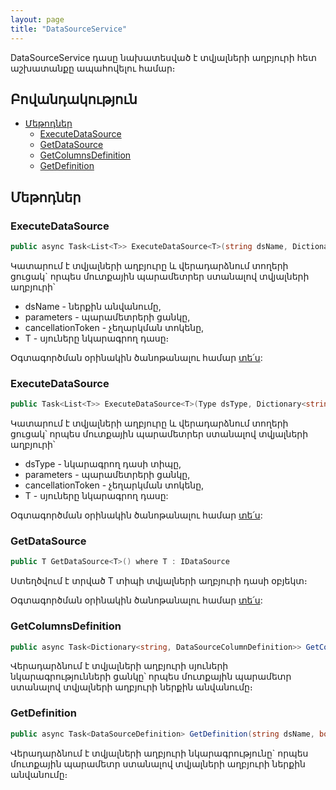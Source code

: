 ```yaml
---
layout: page
title: "DataSourceService" 
---
```


DataSourceService դասը նախատեսված է տվյալների աղբյուրի հետ աշխատանքը ապահովելու համար։

## Բովանդակություն
* [Մեթոդներ](#մեթոդներ)
  * [ExecuteDataSource](#executeDataSource)
  * [GetDataSource](#getDataSource)
  * [GetColumnsDefinition](#getColumnsDefinition)
  * [GetDefinition](#GetDefinition)


## Մեթոդներ

### ExecuteDataSource

```c#
public async Task<List<T>> ExecuteDataSource<T>(string dsName, Dictionary<string, object> parameters, CancellationToken cancellationToken = default)
```

Կատարում է տվյալների աղբյուրը և վերադարձնում տողերի ցուցակ` որպես մուտքային պարամետրեր ստանալով տվյալների աղբյուրի՝
- dsName - ներքին անվանումը,
- parameters - պարամետրերի ցանկը,
- cancellationToken - չեղարկման տոկենը,
- T - սյուները նկարագրող դասը։

Օգտագործման օրինակին ծանոթանալու համար [տե՛ս](../examples/ds.md#1-չտիպիզացված-կատարում):

### ExecuteDataSource

```c#
public Task<List<T>> ExecuteDataSource<T>(Type dsType, Dictionary<string, object> parameters, CancellationToken cancellationToken = default)
```

Կատարում է տվյալների աղբյուրը և վերադարձնում տողերի ցուցակ՝ որպես մուտքային պարամետրեր ստանալով տվյալների աղբյուրի՝
- dsType - նկարագրող դասի տիպը,
- parameters - պարամետրերի ցանկը,
- cancellationToken - չեղարկման տոկենը,
- T - սյուները նկարագրող դասը:

Օգտագործման օրինակին ծանոթանալու համար [տե՛ս](../examples/ds.md#1-չտիպիզացված-կատարում):

### GetDataSource

```c#
public T GetDataSource<T>() where T : IDataSource
```

Ստեղծվում է տրված T տիպի տվյալների աղբյուրի դասի օբյեկտ։

Օգտագործման օրինակին ծանոթանալու համար [տե՛ս](../examples/ds.md#2-տիպիզացված--կատարում):

### GetColumnsDefinition

```c#
public async Task<Dictionary<string, DataSourceColumnDefinition>> GetColumnsDefinition(string dsName)
```

Վերադարձնում է տվյալների աղբյուրի սյուների նկարագրությունների ցանկը՝ որպես մուտքային պարամետր ստանալով տվյալների աղբյուրի ներքին անվանումը։

### GetDefinition

```c#
public async Task<DataSourceDefinition> GetDefinition(string dsName, bool isFull = false)
```

Վերադարձնում է տվյալների աղբյուրի նկարագրությունը` որպես մուտքային պարամետր ստանալով տվյալների աղբյուրի ներքին անվանումը։

